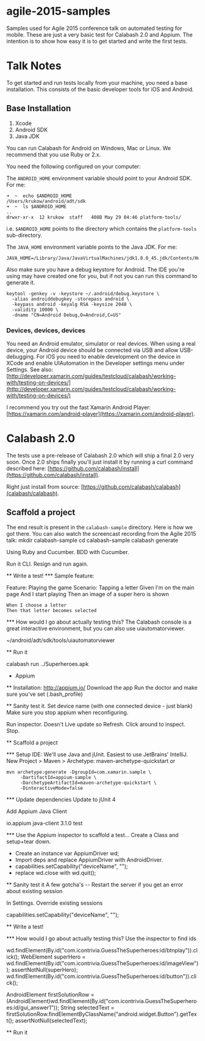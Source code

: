 # agile-2015-samples
Samples used for Agile 2015 conference talk on automated testing for mobile. These are just a very basic test for Calabash 2.0 and Appium. The intention is to show how easy it is to get started and write the first tests.


# Talk Notes

To get started and run tests locally from your machine, you need a base installation. This consists of the basic developer tools for iOS and Android. 

## Base Installation

1. Xcode
2. Android SDK
3. Java JDK

You can run Calabash for Android on Windows, Mac or Linux. We recommend that you use Ruby or 2.x.

You need the following configured on your computer:

The `ANDROID_HOME` environment variable should point to your Android SDK. 
For me: 

    ➜  ~  echo $ANDROID_HOME
    /Users/krukow/android/adt/sdk
    ➜  ~  ls $ANDROID_HOME
    ..
    drwxr-xr-x  12 krukow  staff   408B May 29 04:46 platform-tools/
    
 i.e. `$ANDROID_HOME` points to the directory which contains the `platform-tools` sub-directory.
 
The `JAVA_HOME` environment variable points to the Java JDK. For me:
 
    JAVA_HOME=/Library/Java/JavaVirtualMachines/jdk1.8.0_45.jdk/Contents/Home

Also make sure you have a debug keystore for Android. The IDE you're using may have created one for you, but if not you can run this command to generate it.

```
keytool -genkey -v -keystore ~/.android/debug.keystore \
  -alias androiddebugkey -storepass android \
  -keypass android -keyalg RSA -keysize 2048 \
  -validity 10000 \
  -dname "CN=Android Debug,O=Android,C=US"
```


### Devices, devices, devices
You need an Android emulator, simulator or real devices. When using a real device, your Android device should be connected via USB and allow USB-debugging. For iOS you need to enable development on the device in XCode and enable UIAutomation in the Developer settings menu under Settings. See also: [http://developer.xamarin.com/guides/testcloud/calabash/working-with/testing-on-devices/](http://developer.xamarin.com/guides/testcloud/calabash/working-with/testing-on-devices/)

I recommend you try out the fast Xamarin Android Player: [https://xamarin.com/android-player](https://xamarin.com/android-player).


# Calabash 2.0
The tests use a pre-release of Calabash 2.0 which will ship a final 2.0 very soon. Once 2.0 ships finally you'll just install it by running a curl command described here: 
[https://github.com/calabash/install](https://github.com/calabash/install).

Right just install from source: [https://github.com/calabash/calabash](calabash/calabash).

## Scaffold a project

The end result is present in the `calabash-sample` directory. Here is how we got there. You can also watch the screencast recording from the Agile 2015 talk:
  mkdir calabash-sample
  cd calabash-sample
  calabash generate

Using Ruby and Cucumber.
BDD with Cucumber.

Run it CLI. Resign and run again.

** Write a test!
*** Sample feature:

Feature: Playing the game
  Scenario: Tapping a letter
    Given I'm on the main page
    And I start playing
    Then an image of a super hero is shown

    When I choose a letter
    Then that letter becomes selected

*** How would I go about actually testing this?
The Calabash console is a great interactive environment,
but you can also use uiautomatorviewer.

 ~/android/adt/sdk/tools/uiautomatorviewer


** Run it

   calabash run ../Superheroes.apk


* Appium

** Installation:
http://appium.io/ Download the app
Run the doctor and make sure you've set (.bash_profile)


** Sanity test it.
Set device name (with one connected device - just blank)
Make sure you stop appium when reconfiguring.

Run inspector.
Doesn't Live update so Refresh.
Click around to inspect.
Stop.


** Scaffold a project

*** Setup IDE: We'll use Java and jUnit. Easiest to use JetBrains' IntelliJ.
New Project > Maven > Archetype: maven-archetype-quickstart or

    mvn archetype:generate -DgroupId=com.xamarin.sample \
         -DartifactId=appium-sample \
         -DarchetypeArtifactId=maven-archetype-quickstart \
         -DinteractiveMode=false


*** Update dependencies
Update to jUnit 4

Add Appium Java Client

<dependency>
  <groupId>io.appium</groupId>
  <artifactId>java-client</artifactId>
  <version>3.1.0</version>
  <scope>test</scope>
</dependency>


*** Use the Appium inspector to scaffold a test...
Create a Class and setup+tear down.
- Create an instance var AppiumDriver<WebElement> wd;
- Import deps and replace AppiumDriver with AndroidDriver.
- capabilities.setCapability("deviceName", "");
- replace wd.close with  wd.quit();


** Sanity test it
A few gotcha's
-- Restart the server if you get an error about existing session

In Settings. Override existing sessions

capabilities.setCapability("deviceName", "");


** Write a test!

*** How would I go about actually testing this?
Use the inspector to find ids

 wd.findElement(By.id("com.icontrivia.GuessTheSuperheroes:id/btnplay")).click();
 WebElement superHero = wd.findElement(By.id("com.icontrivia.GuessTheSuperheroes:id/imageView"));
 assertNotNull(superHero);
 wd.findElement(By.id("com.icontrivia.GuessTheSuperheroes:id/button")).click();

 AndroidElement firstSolutionRow = (AndroidElement)wd.findElement(By.id("com.icontrivia.GuessTheSuperheroes:id/gui_answer1"));
 String selectedText = firstSolutionRow.findElementByClassName("android.widget.Button").getText();
 assertNotNull(selectedText);


** Run it
